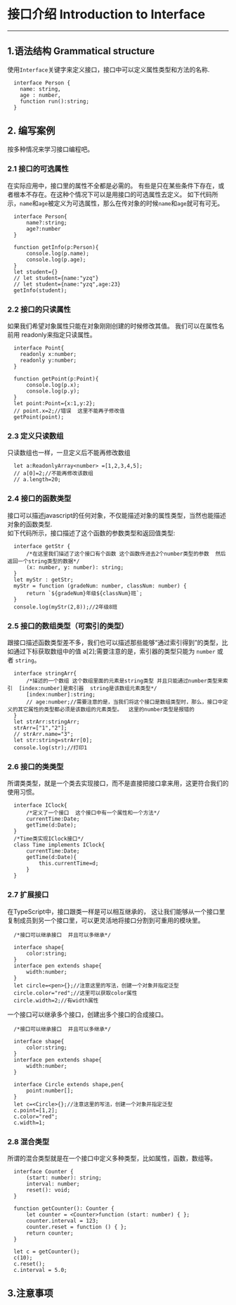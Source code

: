 # 接口介绍 Introduction to Interface
---
## 1.语法结构 Grammatical structure
使用`Interface`关键字来定义接口，接口中可以定义属性类型和方法的名称.
```
  interface Person {
    name: string,
    age : number,
    function run():string;
  }
```
## 2. 编写案例
按多种情况来学习接口编程吧。
### 2.1 接口的可选属性
在实际应用中，接口里的属性不全都是必需的。 有些是只在某些条件下存在，或者根本不存在。在这种个情况下可以是用接口的可选属性去定义。 
如下代码所示，`name`和`age`被定义为可选属性，那么在传对象的时候`name`和`age`就可有可无。
```
  interface Person{
      name?:string;
      age?:number
  }

  function getInfo(p:Person){
      console.log(p.name);
      console.log(p.age);
  }
  let student={}
  // let student={name:"yzq"}
  // let student={name:"yzq",age:23}
  getInfo(student);
```
### 2.2 接口的只读属性
如果我们希望对象属性只能在对象刚刚创建的时候修改其值。 我们可以在属性名前用 readonly来指定只读属性。
```
  interface Point{
    readonly x:number;
    readonly y:number;
  }

  function getPoint(p:Point){
      console.log(p.x);
      console.log(p.y);
  }
  let point:Point={x:1,y:2};
  // point.x=2;//错误  这里不能再子修改值
  getPoint(point);
```
### 2.3 定义只读数组 
只读数组也一样，一旦定义后不能再修改数组
```
  let a:ReadonlyArray<number> =[1,2,3,4,5];
  // a[0]=2;//不能再修改该数组
  // a.length=20;
```
### 2.4 接口的函数类型 
接口可以描述javascript的任何对象，不仅能描述对象的属性类型，当然也能描述对象的函数类型.  
 如下代码所示，接口描述了这个函数的参数类型和返回值类型:
```
  interface getStr {
      /*在这里我们描述了这个接口有个函数 这个函数传进去2个number类型的参数  然后返回一个string类型的数据*/
      (x: number, y: number): string;
  }
  let myStr : getStr;
  myStr = function (gradeNum: number, classNum: number) {
      return `${gradeNum}年级${classNum}班`;
  }
  console.log(myStr(2,8));//2年级8班
```

### 2.5 接口的数组类型（可索引的类型） 
跟接口描述函数类型差不多，我们也可以描述那些能够“通过索引得到”的类型，比如通过下标获取数组中的值 a[2];需要注意的是，索引器的类型只能为 `number` 或者 `string`。
```
  interface stringArr{
      /*描述的一个数组 这个数组里面的元素是string类型 并且只能通过number类型来索引  [index:number]是索引器  string是该数组元素类型*/
      [index:number]:string;
      // age:number;//需要注意的是，当我们将这个接口是数组类型时，那么，接口中定义的其它属性的类型都必须是该数组的元素类型。  这里的number类型是报错的
  }
  let strArr:stringArr;
  strArr=["1","2"];
  // strArr.name="3";
  let str:string=strArr[0];
  console.log(str);//打印1
```
### 2.6 接口的类类型 
所谓类类型，就是一个类去实现接口，而不是直接把接口拿来用，这更符合我们的使用习惯。
```
  interface IClock{
      /*定义了一个接口  这个接口中有一个属性和一个方法*/
      currentTime:Date;
      getTime(d:Date);
  }
  /*Time类实现IClock接口*/
  class Time implements IClock{
      currentTime:Date;
      getTime(d:Date){
          this.currentTime=d;
      }
  }
```

### 2.7 扩展接口 
在TypeScript中，接口跟类一样是可以相互继承的， 这让我们能够从一个接口里复制成员到另一个接口里，可以更灵活地将接口分割到可重用的模块里。
```
  /*接口可以继承接口  并且可以多继承*/

  interface shape{
      color:string;
  }
  interface pen extends shape{
      width:number;
  }
  let circle=<pen>{};//注意这里的写法，创建一个对象并指定泛型
  circle.color="red";//这里可以获取color属性
  circle.width=2;//有width属性
```
一个接口可以继承多个接口，创建出多个接口的合成接口。
```
  /*接口可以继承接口  并且可以多继承*/

  interface shape{
      color:string;
  }
  interface pen extends shape{
      width:number;
  }

  interface Circle extends shape,pen{
      point:number[];
  }
  let c=<Circle>{};//注意这里的写法，创建一个对象并指定泛型
  c.point=[1,2];
  c.color="red";
  c.width=1;
```
### 2.8 混合类型 
所谓的混合类型就是在一个接口中定义多种类型，比如属性，函数，数组等。
```
  interface Counter {
      (start: number): string;
      interval: number;
      reset(): void;
  }

  function getCounter(): Counter {
      let counter = <Counter>function (start: number) { };
      counter.interval = 123;
      counter.reset = function () { };
      return counter;
  }

  let c = getCounter();
  c(10);
  c.reset();
  c.interval = 5.0;
```
## 3.注意事项